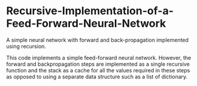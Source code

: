 # Recursive-Implementation-of-a-Feed-Forward-Neural-Network
A simple neural network with forward and back-propagation implemented using recursion.

This code implements a simple feed-forward neural network. However, the forward and backpropagation steps are
implemented as a single recursive function and the stack as a cache for all the values required in these steps
as opposed to using a separate data structure such as a list of dictionary. 
